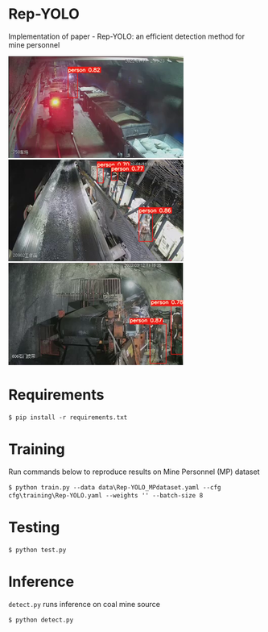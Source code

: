 # Rep-YOLO

Implementation of paper - Rep-YOLO: an efficient detection method for mine personnel


![image](coal_mine_figure\Rep-1.png)
![image](coal_mine_figure\Rep-2.png)
![image](coal_mine_figure\Rep-3.png)

# Requirements
```
$ pip install -r requirements.txt
```


# Training
Run commands below to reproduce results on Mine Personnel (MP) dataset
```
$ python train.py --data data\Rep-YOLO_MPdataset.yaml --cfg cfg\training\Rep-YOLO.yaml --weights '' --batch-size 8
```

# Testing
```
$ python test.py
```

# Inference
`detect.py` runs inference on coal mine source
```
$ python detect.py
```






